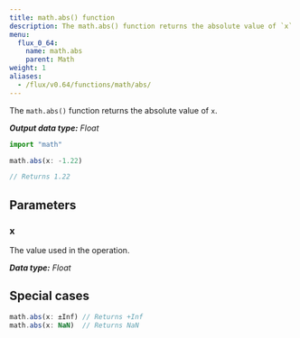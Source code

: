 ```yaml
---
title: math.abs() function
description: The math.abs() function returns the absolute value of `x`.
menu:
  flux_0_64:
    name: math.abs
    parent: Math
weight: 1
aliases:
  - /flux/v0.64/functions/math/abs/
---
```


The `math.abs()` function returns the absolute value of `x`.

_**Output data type:** Float_

```js
import "math"

math.abs(x: -1.22)

// Returns 1.22
```

## Parameters

### x
The value used in the operation.

_**Data type:** Float_

## Special cases
```js
math.abs(x: ±Inf) // Returns +Inf
math.abs(x: NaN)  // Returns NaN
```
